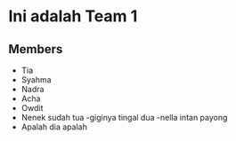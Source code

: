 # Ini adalah Team 1
## Members
- Tia
- Syahma
- Nadra
- Acha
- Owdit
- Nenek sudah tua
-giginya tingal dua
-nella intan payong
- Apalah dia apalah
